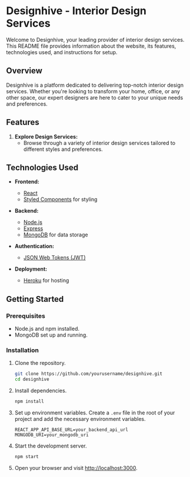 # Designhive - Interior Design Services

Welcome to Designhive, your leading provider of interior design services. This README file provides information about the website, its features, technologies used, and instructions for setup.

## Overview

Designhive is a platform dedicated to delivering top-notch interior design services. Whether you're looking to transform your home, office, or any other space, our expert designers are here to cater to your unique needs and preferences.

## Features

1. **Explore Design Services:**
   - Browse through a variety of interior design services tailored to different styles and preferences.

## Technologies Used

- **Frontend:**
  - [React](https://reactjs.org/)
  - [Styled Components](https://styled-components.com/) for styling

- **Backend:**
  - [Node.js](https://nodejs.org/)
  - [Express](https://expressjs.com/)
  - [MongoDB](https://www.mongodb.com/) for data storage

- **Authentication:**
  - [JSON Web Tokens (JWT)](https://jwt.io/)

- **Deployment:**
  - [Heroku](https://www.heroku.com/) for hosting

## Getting Started

### Prerequisites

- Node.js and npm installed.
- MongoDB set up and running.

### Installation

1. Clone the repository.
   ```bash
   git clone https://github.com/yourusername/designhive.git
   cd designhive
   ```

2. Install dependencies.
   ```bash
   npm install
   ```

3. Set up environment variables.
   Create a `.env` file in the root of your project and add the necessary environment variables.

   ```
   REACT_APP_API_BASE_URL=your_backend_api_url
   MONGODB_URI=your_mongodb_uri
   ```

4. Start the development server.
   ```bash
   npm start
   ```

5. Open your browser and visit [http://localhost:3000](http://localhost:3000).
